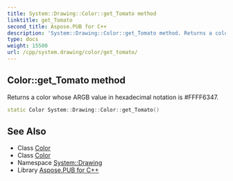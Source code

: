 ```yaml
---
title: System::Drawing::Color::get_Tomato method
linktitle: get_Tomato
second_title: Aspose.PUB for C++
description: 'System::Drawing::Color::get_Tomato method. Returns a color whose ARGB value in hexadecimal notation is #FFFF6347 in C++.'
type: docs
weight: 15500
url: /cpp/system.drawing/color/get_tomato/
---
```

## Color::get_Tomato method


Returns a color whose ARGB value in hexadecimal notation is #FFFF6347.

```cpp
static Color System::Drawing::Color::get_Tomato()
```

## See Also

* Class [Color](../)
* Class [Color](../)
* Namespace [System::Drawing](../../)
* Library [Aspose.PUB for C++](../../../)
